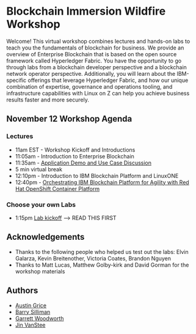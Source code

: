 # Blockchain Immersion Wildfire Workshop
Welcome! This virtual workshop combines lectures and hands-on labs to teach you the fundamentals of blockchain for business. We provide an overview of Enterprise Blockchain that is based on the open source framework called Hyperledger Fabric. You have the opportunity to go through labs from a blockchain developer perspective and a blockchain network operator perspective. Additionally, you will learn about the IBM-specific offerings that leverage Hyperledger Fabric, and how our unique combination of expertise, governance and operations tooling, and infrastructure capabilities with Linux on Z can help you achieve business results faster and more securely.

## November 12 Workshop Agenda

### Lectures
* 11am EST - Workshop Kickoff and Introductions
* 11:05am  - Introduction to Enterprise Blockchain
* 11:35am - [Application Demo and Use Case Discussion](files/NovBlockchainWorkshopUseCase.pdf)
* 5 min virtual break
* 12:10pm - Introduction to IBM Blockchain Platform and LinuxONE
* 12:40pm - [Orchestrating IBM Blockchain Platform for Agility with Red Hat OpenShift Container Platform](files/Orchestrating_IBM_Blockchain_Platform_for_Agility_with_Red_Hat_OpenShift_Container_Platform.pdf)

### Choose your own Labs
* 1:15pm [Lab kickoff](lab-intro.md) --> READ THIS FIRST

## Acknowledgements

* Thanks to the following people who helped us test out the labs: Elvin Galarza, Kevin Breitenother, Victoria Coates, Brandon Nguyen
* Thanks to Matt Lucas, Matthew Golby-kirk and David Gorman for the workshop materials

## Authors
* [Austin Grice](mailto:austin.grice@ibm.com)
* [Barry Silliman](mailto:silliman@us.ibm.com)
* [Garrett Woodworth](mailto:garrett.lee.woodworth@ibm.com)
* [Jin VanStee](mailto:jinxiong@us.ibm.com)
